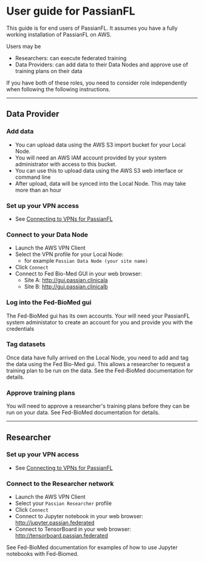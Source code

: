 # User guide for PassianFL

This guide is for end users of PassianFL. It assumes you have a fully working installation
of PassianFL on AWS.

Users may be  
- Researchers: can execute federated training
- Data Providers: can add data to their Data Nodes and approve use of training plans on their data

If you have both of these roles, you need to consider role independently when following the following instructions.

---

## Data Provider 

### Add data

- You can upload data using the AWS S3 import bucket for your Local Node.
- You will need an AWS IAM account provided by your system administrator with access to this bucket.
- You can use this to upload data using the AWS S3 web interface or command line
- After upload, data will be synced into the Local Node. This may take more than an hour

### Set up your VPN access

- See [Connecting to VPNs for PassianFL](vpn_setup.md)

### Connect to your Data Node

- Launch the AWS VPN Client 
- Select the VPN profile for your Local Node:
  - for example `Passian Data Node (your site name)`
- Click `Connect`
- Connect to Fed Bio-Med GUI in your web browser:
  - Site A: http://gui.passian.clinicala
  - Site B: http://gui.passian.clinicalb


### Log into the Fed-BioMed gui
The Fed-BioMed gui has its own accounts. Your will need your PassianFL system administator to 
create an account for you and provide you with the credentials 


### Tag datasets

Once data have fully arrived on the Local Node, you need to add and tag the data using the
Fed Bio-Med gui. This allows a researcher to request a training plan to be run on the data.
See the Fed-BioMed documentation for details.

### Approve training plans
You will need to approve a researcher's training plans before they can be run on your data.
See Fed-BioMed documentation for details.

---

## Researcher

### Set up your VPN access

- See [Connecting to VPNs for PassianFL](vpn_setup.md)

### Connect to the Researcher network
- Launch the AWS VPN Client 
- Select your `Passian Researcher` profile
- Click `Connect`
- Connect to Jupyter notebook in your web browser:  http://jupyter.passian.federated
- Connect to TensorBoard in your web browser:  http://tensorboard.passian.federated

See Fed-BioMed documentation for examples of how to use Jupyter notebooks with Fed-Biomed.
